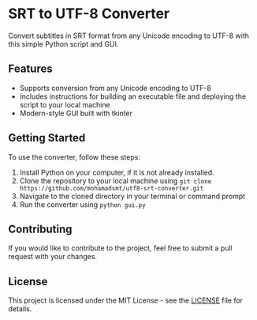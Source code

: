 # SRT to UTF-8 Converter

Convert subtitles in SRT format from any Unicode encoding to UTF-8 with this simple Python script and GUI.

## Features

- Supports conversion from any Unicode encoding to UTF-8
- Includes instructions for building an executable file and deploying the script to your local machine
- Modern-style GUI built with tkinter

## Getting Started

To use the converter, follow these steps:

1. Install Python on your computer, if it is not already installed.
2. Clone the repository to your local machine using `git clone https://github.com/mohamadsmt/utf8-srt-converter.git`
3. Navigate to the cloned directory in your terminal or command prompt
4. Run the converter using `python gui.py`

## Contributing

If you would like to contribute to the project, feel free to submit a pull request with your changes.

## License

This project is licensed under the MIT License - see the [LICENSE](LICENSE) file for details.
